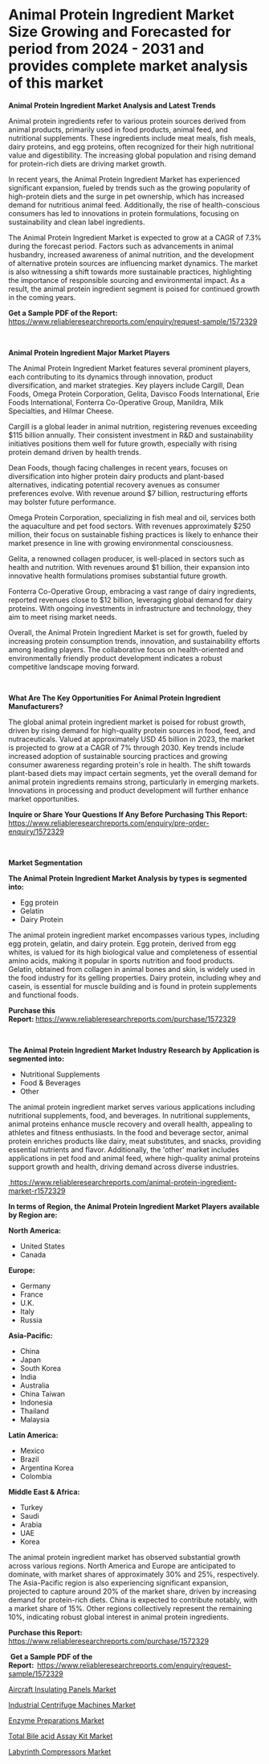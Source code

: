 <p><h1>Animal Protein Ingredient Market Size Growing and Forecasted for period from 2024 - 2031 and provides complete market analysis of this market</h1></p><p><strong>Animal Protein Ingredient Market Analysis and Latest Trends</strong></p>
<p><p>Animal protein ingredients refer to various protein sources derived from animal products, primarily used in food products, animal feed, and nutritional supplements. These ingredients include meat meals, fish meals, dairy proteins, and egg proteins, often recognized for their high nutritional value and digestibility. The increasing global population and rising demand for protein-rich diets are driving market growth.</p><p>In recent years, the Animal Protein Ingredient Market has experienced significant expansion, fueled by trends such as the growing popularity of high-protein diets and the surge in pet ownership, which has increased demand for nutritious animal feed. Additionally, the rise of health-conscious consumers has led to innovations in protein formulations, focusing on sustainability and clean label ingredients.</p><p>The Animal Protein Ingredient Market is expected to grow at a CAGR of 7.3% during the forecast period. Factors such as advancements in animal husbandry, increased awareness of animal nutrition, and the development of alternative protein sources are influencing market dynamics. The market is also witnessing a shift towards more sustainable practices, highlighting the importance of responsible sourcing and environmental impact. As a result, the animal protein ingredient segment is poised for continued growth in the coming years.</p></p>
<p><strong>Get a Sample PDF of the Report:&nbsp;</strong> <a href="https://www.reliableresearchreports.com/enquiry/request-sample/1572329?utm_campaign=8&utm_medium=2&utm_source=Github&utm_content=ia&utm_term=28102024&utm_id=animal-protein-ingredient">https://www.reliableresearchreports.com/enquiry/request-sample/1572329</a></p>
<p>&nbsp;</p>
<p><strong>Animal Protein Ingredient Major Market Players</strong></p>
<p><p>The Animal Protein Ingredient Market features several prominent players, each contributing to its dynamics through innovation, product diversification, and market strategies. Key players include Cargill, Dean Foods, Omega Protein Corporation, Gelita, Davisco Foods International, Erie Foods International, Fonterra Co-Operative Group, Manildra, Milk Specialties, and Hilmar Cheese.</p><p>Cargill is a global leader in animal nutrition, registering revenues exceeding $115 billion annually. Their consistent investment in R&D and sustainability initiatives positions them well for future growth, especially with rising protein demand driven by health trends.</p><p>Dean Foods, though facing challenges in recent years, focuses on diversification into higher protein dairy products and plant-based alternatives, indicating potential recovery avenues as consumer preferences evolve. With revenue around $7 billion, restructuring efforts may bolster future performance.</p><p>Omega Protein Corporation, specializing in fish meal and oil, services both the aquaculture and pet food sectors. With revenues approximately $250 million, their focus on sustainable fishing practices is likely to enhance their market presence in line with growing environmental consciousness.</p><p>Gelita, a renowned collagen producer, is well-placed in sectors such as health and nutrition. With revenues around $1 billion, their expansion into innovative health formulations promises substantial future growth.</p><p>Fonterra Co-Operative Group, embracing a vast range of dairy ingredients, reported revenues close to $12 billion, leveraging global demand for dairy proteins. With ongoing investments in infrastructure and technology, they aim to meet rising market needs.</p><p>Overall, the Animal Protein Ingredient Market is set for growth, fueled by increasing protein consumption trends, innovation, and sustainability efforts among leading players. The collaborative focus on health-oriented and environmentally friendly product development indicates a robust competitive landscape moving forward.</p></p>
<p>&nbsp;</p>
<p><strong>What Are The Key Opportunities For Animal Protein Ingredient Manufacturers?</strong></p>
<p><p>The global animal protein ingredient market is poised for robust growth, driven by rising demand for high-quality protein sources in food, feed, and nutraceuticals. Valued at approximately USD 45 billion in 2023, the market is projected to grow at a CAGR of 7% through 2030. Key trends include increased adoption of sustainable sourcing practices and growing consumer awareness regarding protein's role in health. The shift towards plant-based diets may impact certain segments, yet the overall demand for animal protein ingredients remains strong, particularly in emerging markets. Innovations in processing and product development will further enhance market opportunities.</p></p>
<p><strong>Inquire or Share Your Questions If Any Before Purchasing This Report:</strong> <a href="https://www.reliableresearchreports.com/enquiry/pre-order-enquiry/1572329?utm_campaign=8&utm_medium=2&utm_source=Github&utm_content=ia&utm_term=28102024&utm_id=animal-protein-ingredient">https://www.reliableresearchreports.com/enquiry/pre-order-enquiry/1572329</a></p>
<p>&nbsp;</p>
<p><strong>Market Segmentation</strong></p>
<p><strong>The Animal Protein Ingredient Market Analysis by types is segmented into:</strong></p>
<p><ul><li>Egg protein</li><li>Gelatin</li><li>Dairy Protein</li></ul></p>
<p><p>The animal protein ingredient market encompasses various types, including egg protein, gelatin, and dairy protein. Egg protein, derived from egg whites, is valued for its high biological value and completeness of essential amino acids, making it popular in sports nutrition and food products. Gelatin, obtained from collagen in animal bones and skin, is widely used in the food industry for its gelling properties. Dairy protein, including whey and casein, is essential for muscle building and is found in protein supplements and functional foods.</p></p>
<p><strong>Purchase this Report:&nbsp;</strong><a href="https://www.reliableresearchreports.com/purchase/1572329?utm_campaign=8&utm_medium=2&utm_source=Github&utm_content=ia&utm_term=28102024&utm_id=animal-protein-ingredient">https://www.reliableresearchreports.com/purchase/1572329</a></p>
<p>&nbsp;</p>
<p><strong>The Animal Protein Ingredient Market Industry Research by Application is segmented into:</strong></p>
<p><ul><li>Nutritional Supplements</li><li>Food & Beverages</li><li>Other</li></ul></p>
<p><p>The animal protein ingredient market serves various applications including nutritional supplements, food, and beverages. In nutritional supplements, animal proteins enhance muscle recovery and overall health, appealing to athletes and fitness enthusiasts. In the food and beverage sector, animal protein enriches products like dairy, meat substitutes, and snacks, providing essential nutrients and flavor. Additionally, the 'other' market includes applications in pet food and animal feed, where high-quality animal proteins support growth and health, driving demand across diverse industries.</p></p>
<p><a href="https://www.reliableresearchreports.com/animal-protein-ingredient-market-r1572329?utm_campaign=8&utm_medium=2&utm_source=Github&utm_content=ia&utm_term=28102024&utm_id=animal-protein-ingredient">&nbsp;https://www.reliableresearchreports.com/animal-protein-ingredient-market-r1572329</a></p>
<p><strong>In terms of Region, the Animal Protein Ingredient Market Players available by Region are:</strong></p>
<p>
    <p> <strong> North America: </strong>
        <ul>
            <li>United States</li>
            <li>Canada</li>
        </ul>
        </p> 
    <p> <strong> Europe: </strong>
        <ul>
            <li>Germany</li>
            <li>France</li>
            <li>U.K.</li>
            <li>Italy</li>
            <li>Russia</li>
        </ul>
        </p> 
    <p> <strong> Asia-Pacific: </strong>
        <ul>
            <li>China</li>
            <li>Japan</li>
            <li>South Korea</li>
            <li>India</li>
            <li>Australia</li>
            <li>China Taiwan</li>
            <li>Indonesia</li>
            <li>Thailand</li>
            <li>Malaysia</li>
        </ul>
        </p> 
    <p> <strong> Latin America: </strong>
        <ul>
            <li>Mexico</li>
            <li>Brazil</li>
            <li>Argentina Korea</li>
            <li>Colombia</li>
        </ul>
        </p> 
    <p> <strong> Middle East & Africa: </strong>
        <ul>
            <li>Turkey</li>
            <li>Saudi</li>
            <li>Arabia</li>
            <li>UAE</li>
            <li>Korea</li>
        </ul>
    </p>
    </p>
<p><p>The animal protein ingredient market has observed substantial growth across various regions. North America and Europe are anticipated to dominate, with market shares of approximately 30% and 25%, respectively. The Asia-Pacific region is also experiencing significant expansion, projected to capture around 20% of the market share, driven by increasing demand for protein-rich diets. China is expected to contribute notably, with a market share of 15%. Other regions collectively represent the remaining 10%, indicating robust global interest in animal protein ingredients.</p></p>
<p><strong>Purchase this Report: </strong><a href="https://www.reliableresearchreports.com/purchase/1572329?utm_campaign=8&utm_medium=2&utm_source=Github&utm_content=ia&utm_term=28102024&utm_id=animal-protein-ingredient">https://www.reliableresearchreports.com/purchase/1572329</a></p>
<p>&nbsp;<strong>Get a Sample PDF of the Report:&nbsp;&nbsp;</strong><a href="https://www.reliableresearchreports.com/enquiry/request-sample/1572329?utm_campaign=8&utm_medium=2&utm_source=Github&utm_content=ia&utm_term=28102024&utm_id=animal-protein-ingredient">https://www.reliableresearchreports.com/enquiry/request-sample/1572329</a></p>
<p><strong></strong></p>
<p><p><a href="https://www.linkedin.com/pulse/unveiling-market-trends-global-aircraft-insulating-panels-growth-ihmpc?utm_campaign=8&utm_medium=2&utm_source=Github&utm_content=ia&utm_term=28102024&utm_id=animal-protein-ingredient">Aircraft Insulating Panels Market</a></p><p><a href="https://issuu.com/reportprime-2/docs/industrial-centrifuge-machines-mark_fb765852511885?utm_campaign=8&utm_medium=2&utm_source=Github&utm_content=ia&utm_term=28102024&utm_id=animal-protein-ingredient">Industrial Centrifuge Machines Market</a></p><p><a href="https://www.linkedin.com/pulse/global-enzyme-preparations-industry-analysis-report-market-size-mr6ve?utm_campaign=8&utm_medium=2&utm_source=Github&utm_content=ia&utm_term=28102024&utm_id=animal-protein-ingredient">Enzyme Preparations Market</a></p><p><a href="https://github.com/cliffxbwergin/Market-Research-Report-List-1/blob/main/total-bile-acid-assay-kit-market.md?utm_campaign=8&utm_medium=2&utm_source=Github&utm_content=ia&utm_term=28102024&utm_id=animal-protein-ingredient">Total Bile acid Assay Kit Market</a></p><p><a href="https://issuu.com/reportprime-2/docs/labyrinth-compressors-market-size-2_86fa51f65a8e6d?utm_campaign=8&utm_medium=2&utm_source=Github&utm_content=ia&utm_term=28102024&utm_id=animal-protein-ingredient">Labyrinth Compressors Market</a></p></p>